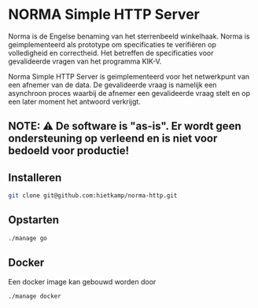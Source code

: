 # NORMA Simple HTTP Server

Norma is de Engelse benaming van het sterrenbeeld winkelhaak. Norma is geimplementeerd als prototype om specificaties te verifiëren op volledigheid en correctheid. Het betreffen de specificaties voor gevalideerde vragen van het programma KIK-V. 

Norma Simple HTTP Server is geimplementeerd voor het netwerkpunt van een afnemer van de data. De gevalideerde vraag is namelijk een asynchroon proces waarbij de afnemer een gevalideerde vraag stelt en op een later moment het antwoord verkrijgt. 

**NOTE:**
:warning: De software is "as-is".
Er wordt geen ondersteuning op verleend en is niet voor bedoeld voor productie!
---

## Installeren

```bash
git clone git@github.com:hietkamp/norma-http.git
```

## Opstarten

```bash
./manage go
```

## Docker

Een docker image kan gebouwd worden door 

```bash
./manage docker
```